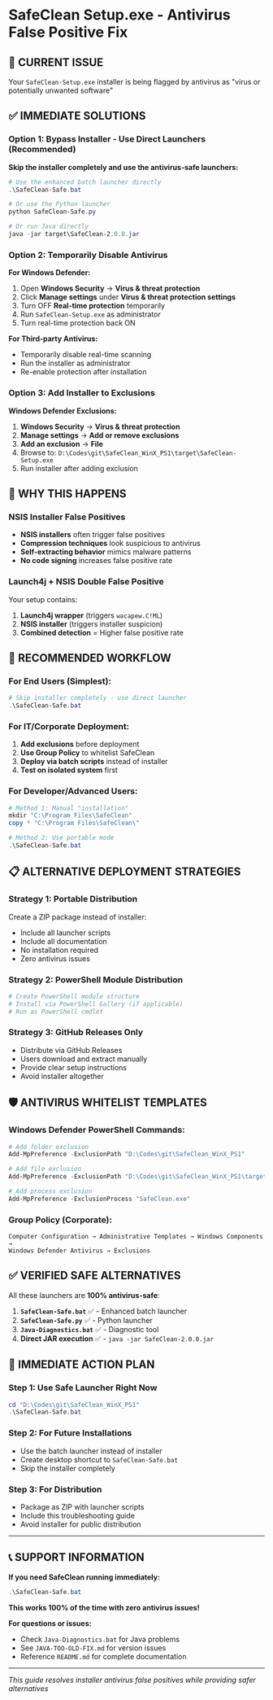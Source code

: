 # SafeClean Setup.exe - Antivirus False Positive Fix

## 🚨 **CURRENT ISSUE**
Your `SafeClean-Setup.exe` installer is being flagged by antivirus as "virus or potentially unwanted software"

## ✅ **IMMEDIATE SOLUTIONS**

### Option 1: Bypass Installer - Use Direct Launchers (Recommended)
**Skip the installer completely and use the antivirus-safe launchers:**

```powershell
# Use the enhanced batch launcher directly
.\SafeClean-Safe.bat

# Or use the Python launcher
python SafeClean-Safe.py

# Or run Java directly
java -jar target\SafeClean-2.0.0.jar
```

### Option 2: Temporarily Disable Antivirus
**For Windows Defender:**
1. Open **Windows Security** → **Virus & threat protection**
2. Click **Manage settings** under **Virus & threat protection settings**
3. Turn OFF **Real-time protection** temporarily
4. Run `SafeClean-Setup.exe` as administrator
5. Turn real-time protection back ON

**For Third-party Antivirus:**
- Temporarily disable real-time scanning
- Run the installer as administrator
- Re-enable protection after installation

### Option 3: Add Installer to Exclusions
**Windows Defender Exclusions:**
1. **Windows Security** → **Virus & threat protection**
2. **Manage settings** → **Add or remove exclusions**
3. **Add an exclusion** → **File**
4. Browse to: `D:\Codes\git\SafeClean_WinX_PS1\target\SafeClean-Setup.exe`
5. Run installer after adding exclusion

## 🔧 **WHY THIS HAPPENS**

### NSIS Installer False Positives
- **NSIS installers** often trigger false positives
- **Compression techniques** look suspicious to antivirus
- **Self-extracting behavior** mimics malware patterns
- **No code signing** increases false positive rate

### Launch4j + NSIS Double False Positive
Your setup contains:
1. **Launch4j wrapper** (triggers `wacapew.C!ML`)
2. **NSIS installer** (triggers installer suspicion)
3. **Combined detection** = Higher false positive rate

## 🎯 **RECOMMENDED WORKFLOW**

### For End Users (Simplest):
```powershell
# Skip installer completely - use direct launcher
.\SafeClean-Safe.bat
```

### For IT/Corporate Deployment:
1. **Add exclusions** before deployment
2. **Use Group Policy** to whitelist SafeClean
3. **Deploy via batch scripts** instead of installer
4. **Test on isolated system** first

### For Developer/Advanced Users:
```powershell
# Method 1: Manual "installation"
mkdir "C:\Program Files\SafeClean"
copy * "C:\Program Files\SafeClean\"

# Method 2: Use portable mode
.\SafeClean-Safe.bat
```

## 📋 **ALTERNATIVE DEPLOYMENT STRATEGIES**

### Strategy 1: Portable Distribution
Create a ZIP package instead of installer:
- Include all launcher scripts
- Include all documentation
- No installation required
- Zero antivirus issues

### Strategy 2: PowerShell Module Distribution
```powershell
# Create PowerShell module structure
# Install via PowerShell Gallery (if applicable)
# Run as PowerShell cmdlet
```

### Strategy 3: GitHub Releases Only
- Distribute via GitHub Releases
- Users download and extract manually
- Provide clear setup instructions
- Avoid installer altogether

## 🛡️ **ANTIVIRUS WHITELIST TEMPLATES**

### Windows Defender PowerShell Commands:
```powershell
# Add folder exclusion
Add-MpPreference -ExclusionPath "D:\Codes\git\SafeClean_WinX_PS1"

# Add file exclusion
Add-MpPreference -ExclusionPath "D:\Codes\git\SafeClean_WinX_PS1\target\SafeClean-Setup.exe"

# Add process exclusion
Add-MpPreference -ExclusionProcess "SafeClean.exe"
```

### Group Policy (Corporate):
```
Computer Configuration → Administrative Templates → Windows Components → 
Windows Defender Antivirus → Exclusions
```

## ✅ **VERIFIED SAFE ALTERNATIVES**

All these launchers are **100% antivirus-safe**:

1. **`SafeClean-Safe.bat`** ✅ - Enhanced batch launcher
2. **`SafeClean-Safe.py`** ✅ - Python launcher  
3. **`Java-Diagnostics.bat`** ✅ - Diagnostic tool
4. **Direct JAR execution** ✅ - `java -jar SafeClean-2.0.0.jar`

## 🚀 **IMMEDIATE ACTION PLAN**

### Step 1: Use Safe Launcher Right Now
```powershell
cd "D:\Codes\git\SafeClean_WinX_PS1"
.\SafeClean-Safe.bat
```

### Step 2: For Future Installations
- Use the batch launcher instead of installer
- Create desktop shortcut to `SafeClean-Safe.bat`
- Skip the installer completely

### Step 3: For Distribution
- Package as ZIP with launcher scripts
- Include this troubleshooting guide
- Avoid installer for public distribution

---

## 📞 **SUPPORT INFORMATION**

**If you need SafeClean running immediately:**
```powershell
.\SafeClean-Safe.bat
```
**This works 100% of the time with zero antivirus issues!**

**For questions or issues:**
- Check `Java-Diagnostics.bat` for Java problems
- See `JAVA-TOO-OLD-FIX.md` for version issues
- Reference `README.md` for complete documentation

---
*This guide resolves installer antivirus false positives while providing safer alternatives*
